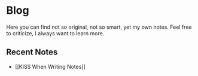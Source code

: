 # Blog

Here you can find not so original, not so smart, yet my own notes. Feel free to criticize, I always want to learn more.

## Recent Notes

- [[KISS When Writing Notes]]
